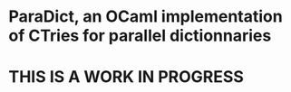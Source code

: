 # ParaDict, an OCaml implementation of CTries for parallel dictionnaries

# THIS IS A WORK IN PROGRESS
